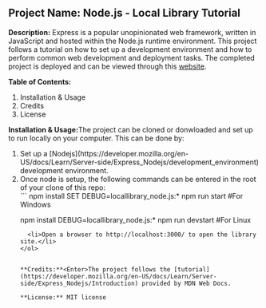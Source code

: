 ## **Project Name:** Node.js - Local Library Tutorial

**Description:** <Enter>Express is a popular unopinionated web framework, written in JavaScript and hosted within the Node.js runtime environment. This project follows a tutorial on how to set up a development environment and how to perform common web development and deployment tasks. The completed project is deployed and can be viewed through this [website](https://gentle-retreat-96753.herokuapp.com/catalog).

**Table of Contents:**
<ol>
  <li>Installation & Usage</li>
  <li>Credits</li>
  <li>License</li>
</ol>

**Installation & Usage:**<Enter>The project can be cloned or donwloaded and set up to run locally on your computer. This can be done by:
<ol>
  <li> Set up a [Nodejs](https://developer.mozilla.org/en-US/docs/Learn/Server-side/Express_Nodejs/development_environment) development environment.</li>
  <li>Once node is setup, the following commands can be entered in the root of your clone of this repo:</li>
```
npm install
SET DEBUG=locallibrary_node.js:* npm run start   #For Windows
    
npm install
DEBUG=locallibrary_node.js:* npm run devstart   #For Linux
```
  <li>Open a browser to http://localhost:3000/ to open the library site.</li>
</ol>  


**Credits:**<Enter>The project follows the [tutorial](https://developer.mozilla.org/en-US/docs/Learn/Server-side/Express_Nodejs/Introduction) provided by MDN Web Docs.

**License:** MIT license

